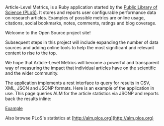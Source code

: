 Article-Level Metrics, is a Ruby application started by the [Public Library of Science (PLoS)](http://www.plos.org/). It stores and reports user configurable performance data on research articles. Examples of possible metrics are online usage, citations, social bookmarks, notes, comments, ratings and blog coverage.

Welcome to the Open Source project site!

Subsequent steps in this project will include expanding the number of data sources and adding online tools to help the most significant and relevant content to rise to the top.

We hope that Article-Level Metrics will become a powerful and transparent way of measuring the impact that individual articles have on the scientific and the wider community.

The application implements a rest interface to query for results in CSV, XML, JSON and JSONP formats. Here is an example of the application in use. This page queries ALM for the article statistics via JSONP and reports back the results inline:

[Example](http://www.plosmedicine.org/article/metrics/info%3Adoi%2F10.1371%2Fjournal.pmed.0020124;jsessionid=4600069FAADC7E03EE759E3962D6B828.ambra01)

Also browse PLoS's statistics at [http://alm.plos.org](http://alm.plos.org)